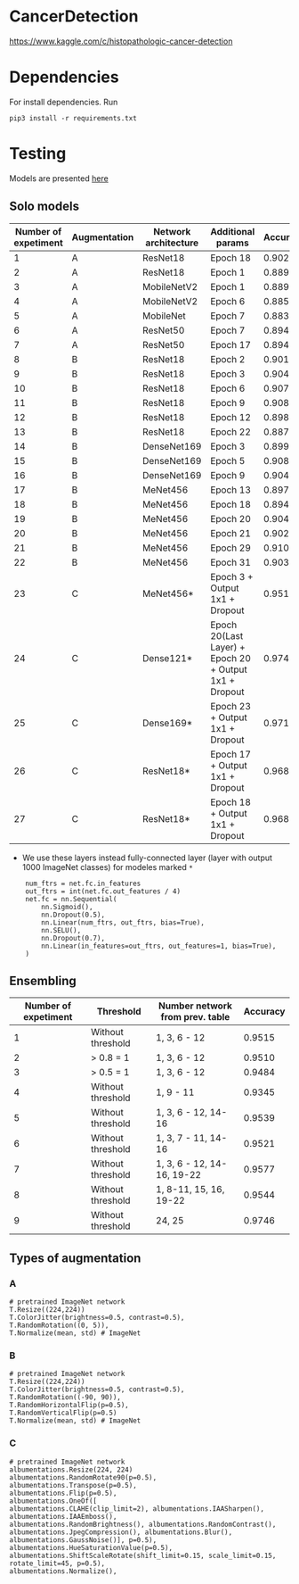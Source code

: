 # CancerDetection
https://www.kaggle.com/c/histopathologic-cancer-detection

# Dependencies 

For install dependencies. Run

```
pip3 install -r requirements.txt
```

# Testing

Models are presented [here](https://drive.google.com/drive/folders/1aVX46pmBQUXB2lOooTg7t-0KaXFGUWhY?usp=sharing)

## Solo models

| Number of expetiment| Augmentation | Network architecture | Additional params | Accuracy
| ---- | ---- | ---- |---- | ---|
| 1 | A | ResNet18 | Epoch 18| 0.9028 |
| 2 | A | ResNet18 | Epoch 1 | 0.8897 |
| 3 | A | MobileNetV2 | Epoch 1 | 0.8892 |
| 4 | A | MobileNetV2 | Epoch 6 | 0.8850 |
| 5 | A | MobileNet   | Epoch 7 | 0.8839 |
| 6 | A | ResNet50   | Epoch 7 | 0.8948 |
| 7 | A | ResNet50   | Epoch 17 | 0.8949 |
| 8 | B | ResNet18   | Epoch 2 | 0.9016 |
| 9 | B | ResNet18   | Epoch 3 | 0.9044 |
| 10 | B | ResNet18   | Epoch 6 | 0.9072 |
| 11 | B | ResNet18   | Epoch 9 | 0.9080 |
| 12 | B | ResNet18   | Epoch 12 | 0.8985 |
| 13 | B | ResNet18   | Epoch 22 | 0.8878 |
| 14 | B | DenseNet169   | Epoch 3 | 0.8999 |
| 15 | B | DenseNet169   | Epoch 5 | 0.9084 |
| 16 | B | DenseNet169   | Epoch 9 | 0.9042 |
| 17 | B | MeNet456   | Epoch 13 | 0.8975 |
| 18 | B | MeNet456   | Epoch 18 | 0.8947 |
| 19 | B | MeNet456   | Epoch 20 | 0.9047 |
| 20 | B | MeNet456   | Epoch 21 | 0.9023 |
| 21 | B | MeNet456   | Epoch 29 | 0.9103 |
| 22 | B | MeNet456   | Epoch 31 | 0.9033 |
| 23 | C | MeNet456*   | Epoch 3 + Output 1x1 + Dropout | 0.9510 |
| 24 | C | Dense121*   | Epoch 20(Last Layer) + Epoch 20 + Output 1x1 + Dropout | 0.9745 |
| 25 | C | Dense169*   | Epoch 23 + Output 1x1 + Dropout | 0.9710 |
| 26 | C | ResNet18*   | Epoch 17 + Output 1x1 + Dropout | 0.9684 |
| 27 | C | ResNet18*   | Epoch 18 + Output 1x1 + Dropout | 0.9685 |

* We use these layers instead fully-connected layer (layer with output 1000 ImageNet classes) for modeles marked `*`

```
    num_ftrs = net.fc.in_features
    out_ftrs = int(net.fc.out_features / 4)
    net.fc = nn.Sequential(
        nn.Sigmoid(),
        nn.Dropout(0.5),
        nn.Linear(num_ftrs, out_ftrs, bias=True),
        nn.SELU(),
        nn.Dropout(0.7),
        nn.Linear(in_features=out_ftrs, out_features=1, bias=True),
    )
```

## Ensembling

| Number of expetiment| Threshold | Number network from prev. table | Accuracy
| ---- | ---- | ---- |---- |
| 1 | Without threshold | 1, 3, 6 - 12 | 0.9515 |
| 2 | > 0.8 = 1 | 1, 3, 6 - 12 | 0.9510 |
| 3 | > 0.5 = 1 | 1, 3, 6 - 12 | 0.9484 |
| 4 | Without threshold | 1, 9 - 11 | 0.9345 |
| 5 | Without threshold | 1, 3, 6 - 12, 14-16 | 0.9539 |
| 6 | Without threshold | 1, 3, 7 - 11, 14-16 | 0.9521 |
| 7 | Without threshold | 1, 3, 6 - 12, 14-16, 19-22 | 0.9577 |
| 8 | Without threshold | 1, 8-11, 15, 16, 19-22 | 0.9544 |
| 9 | Without threshold | 24, 25 | 0.9746 |


## Types of augmentation

### A

```
# pretrained ImageNet network
T.Resize((224,224))
T.ColorJitter(brightness=0.5, contrast=0.5),
T.RandomRotation((0, 5)),
T.Normalize(mean, std) # ImageNet
```

### B

```
# pretrained ImageNet network
T.Resize((224,224))
T.ColorJitter(brightness=0.5, contrast=0.5),
T.RandomRotation((-90, 90)),
T.RandomHorizontalFlip(p=0.5),
T.RandomVerticalFlip(p=0.5)
T.Normalize(mean, std) # ImageNet
```

### C

```
# pretrained ImageNet network
albumentations.Resize(224, 224)
albumentations.RandomRotate90(p=0.5),
albumentations.Transpose(p=0.5),
albumentations.Flip(p=0.5),
albumentations.OneOf([
albumentations.CLAHE(clip_limit=2), albumentations.IAASharpen(), albumentations.IAAEmboss(),
albumentations.RandomBrightness(), albumentations.RandomContrast(),
albumentations.JpegCompression(), albumentations.Blur(), albumentations.GaussNoise()], p=0.5),
albumentations.HueSaturationValue(p=0.5),
albumentations.ShiftScaleRotate(shift_limit=0.15, scale_limit=0.15, rotate_limit=45, p=0.5),
albumentations.Normalize(),
```
